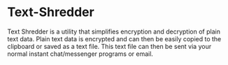 # Text-Shredder

Text Shredder is a utility that simplifies encryption and decryption of plain text data. Plain text data is encrypted and can then be easily copied to the clipboard or saved as a text file. This text file can then be sent via your normal instant chat/messenger programs or email.
